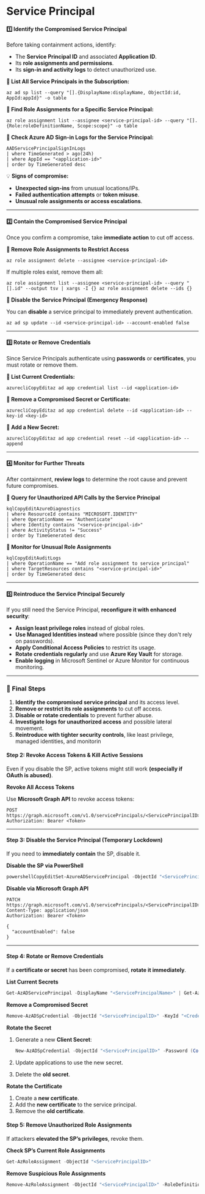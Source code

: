 # Service Principal

#### **1️⃣ Identify the Compromised Service Principal**

Before taking containment actions, identify:

* The **Service Principal ID** and associated **Application ID**.
* Its **role assignments and permissions**.
* Its **sign-in and activity logs** to detect unauthorized use.

**🔹 List All Service Principals in the Subscription:**

```azurecli
az ad sp list --query "[].{DisplayName:displayName, ObjectId:id, AppId:appId}" -o table
```

**🔹 Find Role Assignments for a Specific Service Principal:**

```azurecli
az role assignment list --assignee <service-principal-id> --query "[].{Role:roleDefinitionName, Scope:scope}" -o table
```

**🔹 Check Azure AD Sign-in Logs for the Service Principal:**

```kql
AADServicePrincipalSignInLogs
| where TimeGenerated > ago(24h)
| where AppId == "<application-id>"
| order by TimeGenerated desc
```

💡 **Signs of compromise:**

* **Unexpected sign-ins** from unusual locations/IPs.
* **Failed authentication attempts** or **token misuse**.
* **Unusual role assignments or access escalations**.

***

#### **2️⃣ Contain the Compromised Service Principal**

Once you confirm a compromise, take **immediate action** to cut off access.

**🔹 Remove Role Assignments to Restrict Access**

```azurecli
az role assignment delete --assignee <service-principal-id>
```

If multiple roles exist, remove them all:

```azurecli
az role assignment list --assignee <service-principal-id> --query "[].id" --output tsv | xargs -I {} az role assignment delete --ids {}
```

**🔹 Disable the Service Principal (Emergency Response)**

You can **disable** a service principal to immediately prevent authentication.

```azurecli
az ad sp update --id <service-principal-id> --account-enabled false
```

***

#### **3️⃣ Rotate or Remove Credentials**

Since Service Principals authenticate using **passwords** or **certificates**, you must rotate or remove them.

**🔹 List Current Credentials:**

```azurecli
azurecliCopyEditaz ad app credential list --id <application-id>
```

**🔹 Remove a Compromised Secret or Certificate:**

```azurecli
azurecliCopyEditaz ad app credential delete --id <application-id> --key-id <key-id>
```

**🔹 Add a New Secret:**

```azurecli
azurecliCopyEditaz ad app credential reset --id <application-id> --append
```

***

#### **4️⃣ Monitor for Further Threats**

After containment, **review logs** to determine the root cause and prevent future compromises.

**🔹 Query for Unauthorized API Calls by the Service Principal**

```kql
kqlCopyEditAzureDiagnostics
| where ResourceId contains "MICROSOFT.IDENTITY"
| where OperationName == "Authenticate"
| where Identity contains "<service-principal-id>"
| where ActivityStatus != "Success"
| order by TimeGenerated desc
```

**🔹 Monitor for Unusual Role Assignments**

```kql
kqlCopyEditAuditLogs
| where OperationName == "Add role assignment to service principal"
| where TargetResources contains "<service-principal-id>"
| order by TimeGenerated desc
```

***

#### **5️⃣ Reintroduce the Service Principal Securely**

If you still need the Service Principal, **reconfigure it with enhanced security**:

* **Assign least privilege roles** instead of global roles.
* **Use Managed Identities instead** where possible (since they don't rely on passwords).
* **Apply Conditional Access Policies** to restrict its usage.
* **Rotate credentials regularly** and use **Azure Key Vault** for storage.
* **Enable logging** in Microsoft Sentinel or Azure Monitor for continuous monitoring.

***

### **🛑 Final Steps**

1. **Identify the compromised service principal** and its access level.
2. **Remove or restrict its role assignments** to cut off access.
3. **Disable or rotate credentials** to prevent further abuse.
4. **Investigate logs for unauthorized access** and possible lateral movement.
5. **Reintroduce with tighter security controls**, like least privilege, managed identities, and monitorin

#### **Step 2: Revoke Access Tokens & Kill Active Sessions**

Even if you disable the SP, active tokens might still work **(especially if OAuth is abused)**.

**Revoke All Access Tokens**

Use **Microsoft Graph API** to revoke access tokens:

```http
POST https://graph.microsoft.com/v1.0/servicePrincipals/<ServicePrincipalID>/revokeSignInSessions
Authorization: Bearer <Token>
```

***

#### **Step 3: Disable the Service Principal (Temporary Lockdown)**

If you need to **immediately contain** the SP, disable it.

**Disable the SP via PowerShell**

```powershell
powershellCopyEditSet-AzureADServicePrincipal -ObjectId "<ServicePrincipalID>" -AccountEnabled $false
```

**Disable via Microsoft Graph API**

```http
PATCH https://graph.microsoft.com/v1.0/servicePrincipals/<ServicePrincipalID>
Content-Type: application/json
Authorization: Bearer <Token>

{
  "accountEnabled": false
}
```

***

#### **Step 4: Rotate or Remove Credentials**

If a **certificate or secret** has been compromised, **rotate it immediately**.

**List Current Secrets**

```powershell
Get-AzADServicePrincipal -DisplayName "<ServicePrincipalName>" | Get-AzADSpCredential
```

**Remove a Compromised Secret**

```powershell
Remove-AzADSpCredential -ObjectId "<ServicePrincipalID>" -KeyId "<CredentialKeyId>"
```

**Rotate the Secret**

1.  Generate a new **Client Secret**:

    ```powershell
    New-AzADSpCredential -ObjectId "<ServicePrincipalID>" -Password (ConvertTo-SecureString -AsPlainText "<NewSecurePassword>" -Force)
    ```
2. Update applications to use the new secret.
3. Delete the **old secret**.

**Rotate the Certificate**

1. Create a **new certificate**.
2. Add the **new certificate** to the service principal.
3. Remove the **old certificate**.

#### **Step 5: Remove Unauthorized Role Assignments**

If attackers **elevated the SP’s privileges**, revoke them.

**Check SP’s Current Role Assignments**

```powershell
Get-AzRoleAssignment -ObjectId "<ServicePrincipalID>"
```

**Remove Suspicious Role Assignments**

```powershell
Remove-AzRoleAssignment -ObjectId "<ServicePrincipalID>" -RoleDefinitionName "Owner"
```

